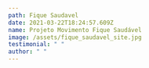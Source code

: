 ```yaml
---
path: Fique Saudavel
date: 2021-03-22T18:24:57.609Z
name: Projeto Movimento Fique Saudável
image: /assets/fique_saudavel_site.jpg
testimonial: " "
author: " "
---
```

